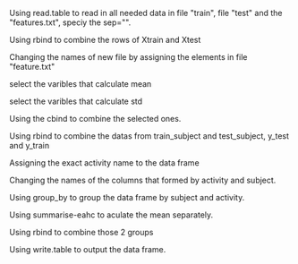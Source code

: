 Using read.table to read in all needed data in file "train", file "test" and the "features.txt", speciy the sep="".

Using rbind to combine the rows of Xtrain and Xtest

Changing the names of new file by assigning the elements in file "feature.txt"

select the varibles that calculate mean 

select the varibles that calculate std 

Using the cbind to combine the selected ones.

Using rbind to combine the datas from train_subject and test_subject, y_test and y_train

Assigning the exact activity name to the data frame

Changing the names of the columns that formed by activity and subject.

Using group_by to group the data frame by subject and activity.

Using summarise-eahc to aculate the mean separately.

Using rbind to combine those 2 groups

Using write.table to output the data frame.
